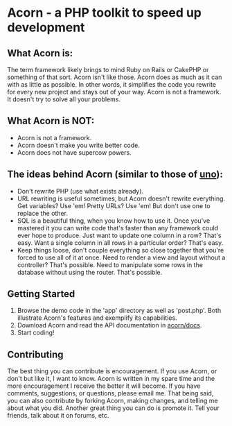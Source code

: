 # Acorn - a PHP toolkit to speed up development

## What Acorn is:

The term framework likely brings to mind Ruby on Rails or CakePHP or something of that sort. Acorn isn't like those. Acorn does as much as it can with as little as possible. In other words, it simplifies the code you rewrite for every new project and stays out of your way. Acorn is not a framework. It doesn't try to solve all your problems.

## What Acorn is NOT:

* Acorn is not a framework.
* Acorn doesn't make you write better code.
* Acorn does not have supercow powers.

## The ideas behind Acorn (similar to those of [uno](/breck7/uno)):

* Don't rewrite PHP (use what exists already).
* URL rewriting is useful sometimes, but Acorn doesn't rewrite everything. Get variables? Use 'em! Pretty URLs? Use 'em! But don't use one to replace the other.
* SQL is a beautiful thing, when you know how to use it. Once you've mastered it you can write code that's faster than any framework could ever hope to produce. Just want to update one column in a row? That's easy. Want a single column in all rows in a particular order? That's easy.
* Keep things loose, don't couple everything so close together that you're forced to use all of it at once. Need to render a view and layout without a controller? That's possible. Need to manipulate some rows in the database without using the router. That's possible.

## Getting Started

1. Browse the demo code in the 'app' directory as well as 'post.php'. Both illustrate Acorn's features and exemplify its capabilities.
2. Download Acorn and read the API documentation in [acorn/docs](/skrat19/Acorn/tree/master/acorn/docs/).
3. Start coding!

## Contributing

The best thing you can contribute is encouragement. If you use Acorn, or don't but like it, I want to know. Acorn is written in my spare time and the more encouragement I receive the better it will become. If you have comments, suggestions, or questions, please email me.
That being said, you can also contribute by forking Acorn, making changes, and telling me about what you did.
Another great thing you can do is promote it. Tell your friends, talk about it on forums, etc.

